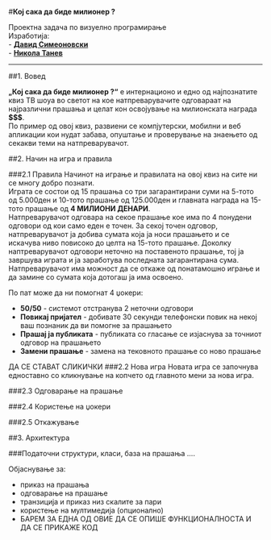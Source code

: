 #**Кој сака да биде милионер ?**

Проектна задача по визуелно програмирање <br>
  Изработија: <br>
    - [**Давид Симеоновски**](https://github.com/Dekacc) <br>
    - [**Никола Танев**](https://github.com/tanevnik)
    
  ---
  
##1. Вовед

<b>„Кој сака да биде милионер ?“</b> е интернационо и едно од најпознатите квиз ТВ шоуа во светот на кое натпреварувачите одговараат на најразлични прашања и целат кон освојување на милионската награда <b>$$$</b>. <br>
По пример од овој квиз, развиени се компјутерски, мобилни и веб апликации кои нудат забава, опуштање и проверување на знаењето од секакви теми на натпреварувачот.

##2. Начин на игра и правила

###2.1 Правила
Начинот на играње и правилата на овој квиз на сите ни се многу добро познати. <br> 
Играта се состои од 15 прашања со три загарантирани суми на 5-тото од 5.000ден и 10-тото прашање од 125.000ден и главната награда на 15-тото прашање од <b>4 МИЛИОНИ ДЕНАРИ</b>. <br>
Натпреварувачот одговара на секое прашање кое има по 4 понудени одговори од кои само еден е точен. За секој точен одговор, натпреварувачот ја добива сумата која ја носи прашањето и се искачува ниво повисоко до целта на 15-тото прашање. Доколку наптреварувачот одговори неточно на поставеното прашање, тој ја завршува играта и ја заработува последната загарантирана сума. Натпреварувачот има можност да се откаже од понатамошно играње и да замине со сумата која дотогаш ја има освоено.<br>

По пат може да ни помогнат 4 џокери:
* <b>50/50</b> - системот отстранува 2 неточни одговори
* <b>Повикај пријател</b> - добивате 30 секунди телефонски повик на некој ваш познаник да ви помогне за прашањето
* <b>Прашај ја публиката</b> - публиката со гласање се изјаснува за точниот одговор на прашањето
* <b>Замени прашање</b> - замена на тековното прашање со ново прашање


ДА СЕ СТАВАТ СЛИКИЧКИ
###2.2 Нова игра
Новата игра се започнува едноставно со кликнување на копчето од главното мени за нова игра.

###2.3 Одговарање на прашање

###2.4 Користење на џокери

###2.5 Откажување



##3. Архитектура

###Податочни структури, класи, база на прашања ....

Објаснување за:
* приказ на прашања
* одговарање на прашање
* транзиција и приказ низ скалите за пари
* користење на мултимедија (опционално)
* БАРЕМ ЗА ЕДНА ОД ОВИЕ ДА СЕ ОПИШЕ ФУНКЦИОНАЛНОСТА И ДА СЕ ПРИКАЖЕ КОД




  
